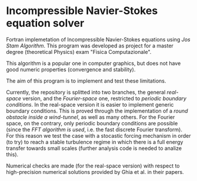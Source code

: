 # Incompressible Navier-Stokes equation solver

Fortran implemetation of Incompressible Navier-Stokes equations using *Jos Stam Algorithm*. This program was developed as project for a master degree (theoretical Physics) exam "Fisica Computazionale".

This algorithm is a popular one in computer graphics, but does not have good numeric properties (convergence and stability).

The aim of this program is to implement and test these limitations.

Currently, the repository is splitted into two branches, the general *real-space* version, and the *Fourier-space* one, restricted to *periodic boundary conditions*. In the real-space version it is easier to implement generic boundary conditions. This is proved through the implementation of a *round obstacle inside a wind-tunnel*, as well as many others. For the Fourier space, on the contrary, only periodic boundary conditions are possible (since the *FFT algorithm is used*, i.e. the fast discrete Fourier transform). For this reason we test the case with a stocastic forcing mechanism in order (to try) to reach a stable turbulence regime in which there is a full energy transfer towards small scales (further analysis code is needed to analize this).

Numerical checks are made (for the real-space version) with respect to high-precision numerical solutions provided by Ghia et al. in their papers.
